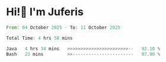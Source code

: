 # Hi!👋 I'm Juferis

<!--START_SECTION:waka-->

```rust
From: 04 October 2025 - To: 11 October 2025

Total Time: 4 hrs 58 mins

Java   4 hrs 34 mins   >>>>>>>>>>>>>>>>>>>>>>>--   92.10 %
Bash   23 mins         >>-----------------------   07.90 %
```

<!--END_SECTION:waka-->
